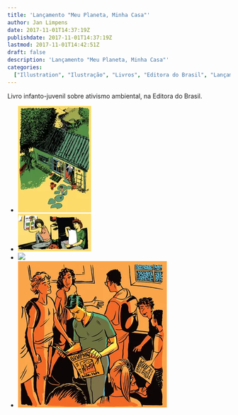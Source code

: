 ```yaml
---
title: 'Lançamento "Meu Planeta, Minha Casa"'
author: Jan Limpens
date: 2017-11-01T14:37:19Z
publishdate: 2017-11-01T14:37:19Z
lastmod: 2017-11-01T14:42:51Z
draft: false
description: 'Lançamento "Meu Planeta, Minha Casa"'
categories:
  ["Illustration", "Ilustração", "Livros", "Editora do Brasil", "Lançamento"]
---
```


Livro infanto-juvenil sobre ativismo ambiental, na Editora do Brasil.

- ![](Pagina-35-1.webp)
- ![](Pagina-11-update-1.webp)
- ![](Página-68-update-1-1.webp)
- ![](Pagina-52-2.webp)

